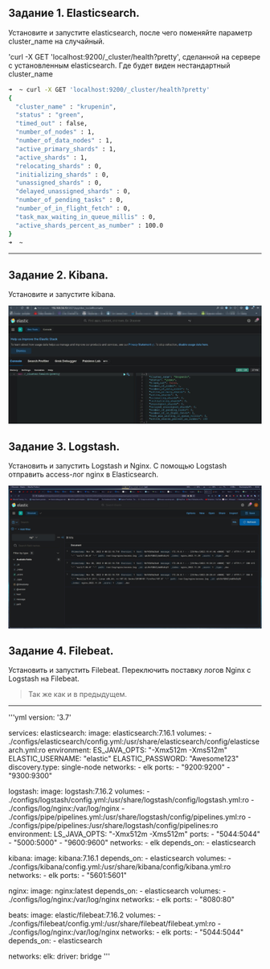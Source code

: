 
## Задание 1. Elasticsearch.

Установите и запустите elasticsearch, после чего поменяйте параметр cluster_name на случайный.

'curl -X GET 'localhost:9200/_cluster/health?pretty', сделанной на сервере с установленным elasticsearch. Где будет виден нестандартный cluster_name

```sh
➜  ~ curl -X GET 'localhost:9200/_cluster/health?pretty'
{
  "cluster_name" : "krupenin",
  "status" : "green",
  "timed_out" : false,
  "number_of_nodes" : 1,
  "number_of_data_nodes" : 1,
  "active_primary_shards" : 1,
  "active_shards" : 1,
  "relocating_shards" : 0,
  "initializing_shards" : 0,
  "unassigned_shards" : 0,
  "delayed_unassigned_shards" : 0,
  "number_of_pending_tasks" : 0,
  "number_of_in_flight_fetch" : 0,
  "task_max_waiting_in_queue_millis" : 0,
  "active_shards_percent_as_number" : 100.0
}
➜  ~
```
---
## Задание 2. Kibana.
Установите и запустите kibana.

![](https://github.com/NicholasKrupenin/netology_git/blob/main/Databases_and_their_types/img/kibana_1.jpg)

## Задание 3. Logstash.
Установить и запустить Logstash и Nginx. С помощью Logstash отправить access-лог nginx в Elasticsearch.

![](/Databases_and_their_types/img/nginx_2.jpg)

## Задание 4. Filebeat.
Установить и запустить Filebeat. Переключить поставку логов Nginx с Logstash на Filebeat.

> Так же как и в предыдущем.

---

'''yml
version: '3.7'

services:
  elasticsearch:
    image: elasticsearch:7.16.1
    volumes:
      - ./configs/elasticsearch/config.yml:/usr/share/elasticsearch/config/elasticsearch.yml:ro
    environment:
      ES_JAVA_OPTS: "-Xmx512m -Xms512m"
      ELASTIC_USERNAME: "elastic"
      ELASTIC_PASSWORD: "Awesome123"
      discovery.type: single-node
    networks:
      - elk
    ports:
      - "9200:9200"
      - "9300:9300"

  logstash:
    image: logstash:7.16.2
    volumes:
      - ./configs/logstash/config.yml:/usr/share/logstash/config/logstash.yml:ro
      - ./configs/log/nginx:/var/log/nginx
      - ./configs/pipe/pipelines.yml:/usr/share/logstash/config/pipelines.yml:ro
      - ./configs/pipe/pipelines:/usr/share/logstash/config/pipelines:ro
    environment:
      LS_JAVA_OPTS: "-Xmx512m -Xms512m"
    ports:
      - "5044:5044"
      - "5000:5000"
      - "9600:9600"
    networks:
      - elk
    depends_on:
      - elasticsearch

  kibana:
    image: kibana:7.16.1
    depends_on:
      - elasticsearch
    volumes:
      - ./configs/kibana/config.yml:/usr/share/kibana/config/kibana.yml:ro
    networks:
      - elk
    ports:
      - "5601:5601"

  nginx:
    image: nginx:latest
    depends_on:
      - elasticsearch
    volumes:
      - ./configs/log/nginx:/var/log/nginx 
    networks:
      - elk
    ports:
      - "8080:80"

  beats:
    image: elastic/filebeat:7.16.2
    volumes:
      - ./configs/filebeat/config.yml:/usr/share/filebeat/filebeat.yml:ro
      - ./configs/log/nginx:/var/log/nginx
    networks:
      - elk
    ports:
      - "5044:5044"
    depends_on:
    - elasticsearch

networks:
  elk:
    driver: bridge
'''

